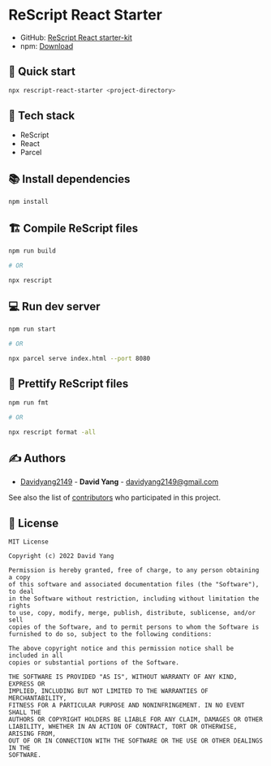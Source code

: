 # ReScript React Starter
- GitHub: [ReScript React starter-kit](https://github.com/DavidYang2149/rescript-react-starter)
- npm: [Download](https://www.npmjs.com/package/rescript-react-starter)

## 🚀 Quick start

```sh
npx rescript-react-starter <project-directory>
```

## 💎 Tech stack 
- ReScript
- React
- Parcel

## 📚 Install dependencies

```sh
npm install
```

## 🏗️ Compile ReScript files

```sh
npm run build

# OR

npx rescript
```

## 💻 Run dev server

```sh
npm run start

# OR

npx parcel serve index.html --port 8080
```

## 🎀 Prettify ReScript files

```sh
npm run fmt

# OR

npx rescript format -all
```

## ✍️ Authors
  - [Davidyang2149](https://github.com/DavidYang2149) - **David Yang** - <davidyang2149@gmail.com>

See also the list of [contributors](https://github.com/DavidYang2149/rescript-react-starter/graphs/contributors)
who participated in this project.

## 📝 License

```
MIT License

Copyright (c) 2022 David Yang

Permission is hereby granted, free of charge, to any person obtaining a copy
of this software and associated documentation files (the "Software"), to deal
in the Software without restriction, including without limitation the rights
to use, copy, modify, merge, publish, distribute, sublicense, and/or sell
copies of the Software, and to permit persons to whom the Software is
furnished to do so, subject to the following conditions:

The above copyright notice and this permission notice shall be included in all
copies or substantial portions of the Software.

THE SOFTWARE IS PROVIDED "AS IS", WITHOUT WARRANTY OF ANY KIND, EXPRESS OR
IMPLIED, INCLUDING BUT NOT LIMITED TO THE WARRANTIES OF MERCHANTABILITY,
FITNESS FOR A PARTICULAR PURPOSE AND NONINFRINGEMENT. IN NO EVENT SHALL THE
AUTHORS OR COPYRIGHT HOLDERS BE LIABLE FOR ANY CLAIM, DAMAGES OR OTHER
LIABILITY, WHETHER IN AN ACTION OF CONTRACT, TORT OR OTHERWISE, ARISING FROM,
OUT OF OR IN CONNECTION WITH THE SOFTWARE OR THE USE OR OTHER DEALINGS IN THE
SOFTWARE.
```
